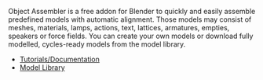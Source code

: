 Object Assembler is a free addon for Blender to quickly and easily assemble
predefined models with automatic alignment. Those models may consist of meshes,
materials, lamps, actions, text, lattices, armatures, empties, speakers or force
fields. You can create your own models or download fully modelled, cycles-ready
models from the model library.

- [Tutorials/Documentation](www.emptygraphics.com/tutorials)
- [Model Library](www.emptygraphics.com/modelle)

